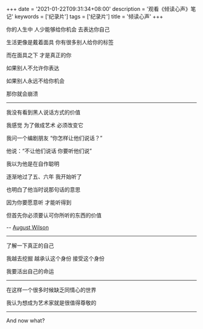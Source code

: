 +++
date = '2021-01-22T09:31:34+08:00'
description = '观看《倾读心声》笔记'
keywords = ['纪录片']
tags = ['纪录片']
title = '倾读心声'
+++

你的人生中 人少能够给你机会 去表达你自己

生活更像是戴着面具 你有很多别人给你的标签

而在面具之下 才是真正的你

如果别人不允许你表达

如果别人永远不给你机会

那你就会崩溃

---

我没有看到黑人说话方式的价值

我感觉 为了做成艺术 必须改变它

我问一个编剧朋友 “你怎样让他们说话？”

他说：“不让他们说话 你要听他们说”

我以为他是在自作聪明

逐渐地过了五、六年 我开始听了

也明白了他当时说那句话的意思

因为你要愿意听 才能听得到

但首先你必须要认可你所听的东西的价值

-- [August Wilson](https://en.wikipedia.org/wiki/August_Wilson)

---

了解一下真正的自己

我越去挖掘 越承认这个身份 接受这个身份

我要活出自己的命运

---

在这样一个很多时候缺乏同情心的世界

我认为想成为艺术家就是很值得尊敬的

---

And now what?

